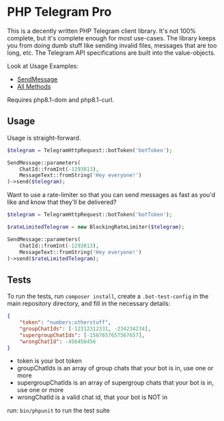 # PHP Telegram Pro

This is a decently written PHP Telegram client library. It's not 100% complete, but it's complete enough for most use-cases. The library keeps you from doing dumb stuff like sending invalid files, messages that are too long, etc. The Telegram API specifications are built into the value-objects.

Look at Usage Examples:
- [SendMessage](tests/Bot/Methods/SendMessageTest.php)
- [All Methods](tests/Bot/Methods)

Requires php8.1-dom and php8.1-curl.

## Usage

Usage is straight-forward.

```php
$telegram = TelegramHttpRequest::botToken('botToken');

SendMessage::parameters(
    ChatId::fromInt(-1293813),
    MessageText::fromString('Hey everyone!')
)->send($telegram);
```

Want to use a rate-limiter so that you can send messages as fast as you'd like and know that they'll be delivered?

```php
$telegram = TelegramHttpRequest::botToken('botToken');

$rateLimitedTelegram = new BlockingRateLimiter($telegram);

SendMessage::parameters(
    ChatId::fromInt(-1293813),
    MessageText::fromString('Hey everyone!')
)->send($rateLimitedTelegram);
```

## Tests

To run the tests, run `composer install`, create a `.bot-test-config` in the main repository directory, and fill in the necessary details:

```json
{
    "token": "numbers:otherstuff",
    "groupChatIds": [-12312312331, -234234234],
    "supergroupChatIds": [-1567657657567657],
    "wrongChatId": -456456456
}
```

- token is your bot token
- groupChatIds is an array of group chats that your bot is in, use one or more
- supergroupChatIds is an array of supergroup chats that your bot is in, use one or more
- wrongChatId is a valid chat id, that your bot is NOT in

run: `bin/phpunit` to run the test suite